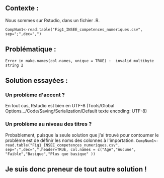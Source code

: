 ## Contexte :

Nous sommes sur Rstudio, dans un fichier .R.

`CompNum1<-read.table("Fig1_INSEE_competences_numeriques.csv", sep=";",dec=",")`

## Problématique :

`Error in make.names(col.names, unique = TRUE) : 
  invalid multibyte string 2`
  
## Solution essayées :

### Un problème d'accent ?
En tout cas, Rstudio est bien en UTF-8 (Tools/Global Options.../Code/Saving/Serialization/Default texte encoding: UTF-8)

### Un problème au niveau des titres ?
Probablement, puisque la seule solution que j'ai trouvé pour contourner le problème est de définir les noms des colonnes à l'importation.
`CompNum1<-read.table("Fig1_INSEE_competences_numeriques.csv", sep=";",dec=",",header=TRUE, col.names = c("Age","Aucune", "Faible","Basique","Plus que basique" ))`

## Je suis donc preneur de tout autre solution !

